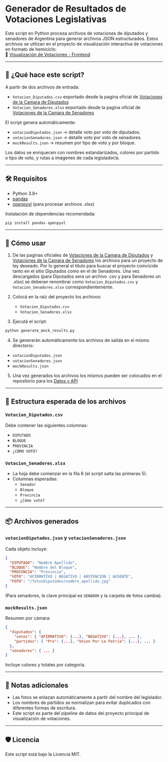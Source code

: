 
# Generador de Resultados de Votaciones Legislativas

Este script en Python procesa archivos de votaciones de diputados y senadores de Argentina para generar archivos JSON estructurados. Estos archivos se utilizan en el proyecto de visualización interactiva de votaciones en formato de hemiciclo:  
🔗 [Visualización de Votaciones - Frontend](https://github.com/tu-usuario/repositorio-frontend)

---

## 🧩 ¿Qué hace este script?

A partir de dos archivos de entrada:

- `Votacion_Diputados.csv` exportado desde la pagina oficial de [Votaciones de la Camara de Diputados](https://votaciones.hcdn.gob.ar/)
- `Votacion_Senadores.xlsx` exportado desde la pagina oficial de [Votaciones de la Camara de Senadores](https://www.senado.gob.ar/votaciones/actas)

El script genera automáticamente:

- `votacionDiputados.json` → detalle voto por voto de diputados.
- `votacionSenadores.json` → detalle voto por voto de senadores.
- `mockResults.json` → resumen por tipo de voto y por bloque.

Los datos se enriquecen con nombres estandarizados, colores por partido o tipo de voto, y rutas a imágenes de cada legislador/a.

---

## 🛠️ Requisitos

- Python 3.8+
- [pandas](https://pandas.pydata.org/)
- [openpyxl](https://openpyxl.readthedocs.io/en/stable/) (para procesar archivos .xlsx)

Instalación de dependencias recomendada:

```bash
pip install pandas openpyxl
```

---

## 🚀 Cómo usar

1. De las paginas oficiales de [Votaciones de la Camara de Diputados](https://votaciones.hcdn.gob.ar/) y [Votaciones de la Camara de Senadores](https://www.senado.gob.ar/votaciones/actas) los archivos para un proyecto de ley deseado. Por lo general el titulo para buscar el proyecto coincicide tanto en el sitio Diputados como en el de Senadores. Una vez descargados (para Diputados sera un archivo .csv y para Senadores un .xlsx) se deberan renombrar como `Votacion_Diputados.csv` y `Votacion_Senadores.xlsx` correspondientemente.

2. Colocá en la raíz del proyecto los archivos:

   - `Votacion_Diputados.csv`
   - `Votacion_Senadores.xlsx`

3. Ejecutá el script:

```bash
python generate_mock_results.py
```

4. Se generarán automáticamente los archivos de salida en el mismo directorio:

- `votacionDiputados.json`
- `votacionSenadores.json`
- `mockResults.json`

5. Una vez generados los archivos los mismos pueden ser colocados en el repositorio para los [Datos y API](https://github.com/DiFioreSantiago/api-hemicycle-widget)

---

## 📁 Estructura esperada de los archivos

### `Votacion_Diputados.csv`

Debe contener las siguientes columnas:

- `DIPUTADO`
- `BLOQUE`
- `PROVINCIA`
- `¿CÓMO VOTÓ?`

### `Votacion_Senadores.xlsx`

- La hoja debe comenzar en la fila 6 (el script salta las primeras 5).
- Columnas esperadas:
  - `Senador`
  - `Bloque`
  - `Provincia`
  - `¿Cómo votó?`

---

## 📦 Archivos generados

### `votacionDiputados.json` y `votacionSenadores.json`

Cada objeto incluye:

```json
{
  "DIPUTADO": "Nombre Apellido",
  "BLOQUE": "Nombre del Bloque",
  "PROVINCIA": "Provincia",
  "VOTO": "AFIRMATIVO | NEGATIVO | ABSTENCION | AUSENTE",
  "FOTO": "/fotosDiputados/nombre_apellido.jpg"
}
```

(Para senadores, la clave principal es `SENADOR` y la carpeta de fotos cambia).

### `mockResults.json`

Resumen por cámara:

```json
{
  "diputados": {
    "votos": { "AFIRMATIVO": {...}, "NEGATIVO": {...}, ... },
    "partidos": { "Pro": {...}, "Union Por La Patria": {...}, ... }
  },
  "senadores": { ... }
}
```

Incluye colores y totales por categoría.

---

## 📎 Notas adicionales

- Las fotos se enlazan automáticamente a partir del nombre del legislador.
- Los nombres de partidos se normalizan para evitar duplicados con diferentes formas de escritura.
- Este script es parte del pipeline de datos del proyecto principal de visualización de votaciones.

---

## 🛡️ Licencia

Este script está bajo la Licencia MIT.
